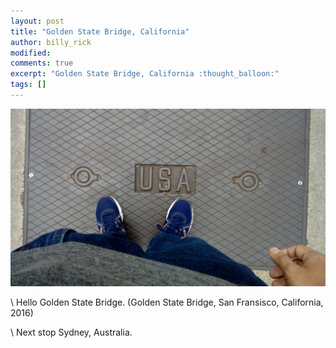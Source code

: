 ```yaml
---
layout: post
title: "Golden State Bridge, California"
author: billy_rick
modified:
comments: true
excerpt: "Golden State Bridge, California :thought_balloon:"
tags: []
---
```


![alt text](https://github.com/omarsar/omarsar.github.io/blob/master/images/california.jpg?raw=true "Golden State Bridge, California")

\\
Hello Golden State Bridge. (Golden State Bridge, San Fransisco, California, 2016)

\\
Next stop Sydney, Australia.
